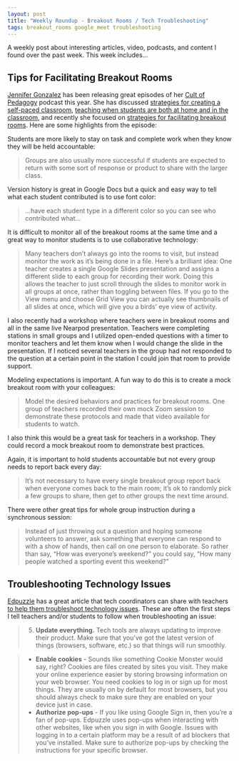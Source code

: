 ```yaml
---
layout: post
title: "Weekly Roundup - Breakout Rooms / Tech Troubleshooting"
tags: breakout_rooms google_meet troubleshooting
---
```


A weekly post about interesting articles, video, podcasts, and content I found over the past week.  This week includes...

<!--more-->

## Tips for Facilitating Breakout Rooms

[Jennifer Gonzalez](https://twitter.com/cultofpedagogy) has been releasing great episodes of her [Cult of Pedagogy](https://www.cultofpedagogy.com/) podcast this year.  She has discussed [strategies for creating a self-paced classroom](https://www.cultofpedagogy.com/self-paced-how-to/), [teaching when students are both at home and in the classroom](https://www.cultofpedagogy.com/scattered/), and recently she focused on [strategies for facilitating breakout rooms](https://www.cultofpedagogy.com/breakout-rooms-social-interaction/). Here are some highlights from the episode:

Students are more likely to stay on task and complete work when they know they will be held accountable:

> Groups are also usually more successful if students are expected to return with some sort of response or product to share with the larger class.

Version history is great in Google Docs but a quick and easy way to tell what each student contributed is to use font color:

> ...have each student type in a different color so you can see who contributed what...

It is difficult to monitor all of the breakout rooms at the same time and a great way to monitor students is to use collaborative technology:

> Many teachers don’t always go into the rooms to visit, but instead monitor the work as it’s being done in a file. Here’s a brilliant idea: One teacher creates a single Google Slides presentation and assigns a different slide to each group for recording their work. Doing this allows the teacher to just scroll through the slides to monitor work in all groups at once, rather than toggling between files. If you go to the View menu and choose Grid View you can actually see thumbnails of all slides at once, which will give you a birds’ eye view of activity.

I also recently had a workshop where teachers were in breakout rooms and all in the same live Nearpod presentation.  Teachers were completing stations in small groups and I utilized open-ended questions with a timer to monitor teachers and let them know when I would change the slide in the presentation.  If I noticed several teachers in the group had not responded to the question at a certain point in the station I could join that room to provide support.

Modeling expectations is important.  A fun way to do this is to create a mock breakout room with your colleagues: 

> Model the desired behaviors and practices for breakout rooms. One group of teachers recorded their own mock Zoom session to demonstrate these protocols and made that video available for students to watch. 

I also think this would be a great task for teachers in a workshop.  They could record a mock breakout room to demonstrate best practices.

Again, it is important to hold students accountable but not every group needs to report back every day:

> It’s not necessary to have every single breakout group report back when everyone comes back to the main room; it’s ok to randomly pick a few groups to share, then get to other groups the next time around.

There were other great tips for whole group instruction during a synchronous session:

> Instead of just throwing out a question and hoping someone volunteers to answer, ask something that everyone can respond to with a show of hands, then call on one person to elaborate. So rather than say, “How was everyone’s weekend?” you could say, “How many people watched a sporting event this weekend?”

## Troubleshooting Technology Issues

[Edpuzzle](https://edpuzzle.com/) has a great article that tech coordinators can share with teachers [to help them troubleshoot technology issues](https://blog.edpuzzle.com/edtech/edtech-troubleshooting-101/).  These are often the first steps I tell teachers and/or students to follow when troubleshooting an issue:

> 5. **Update everything.** Tech tools are always updating to improve their product. Make sure that you’ve got the latest version of things (browsers, software, etc.) so that things will run smoothly.

> - **Enable cookies** - Sounds like something Cookie Monster would say, right? Cookies are files created by sites you visit. They make your online experience easier by storing browsing information on your web browser. You need cookies to log in or sign up for most things. They are usually on by default for most browsers, but you should always check to make sure they are enabled on your device just in case.
> - **Authorize pop-ups** - If you like using Google Sign in, then you’re a fan of pop-ups. Edpuzzle uses pop-ups when interacting with other websites, like when you sign in with Google. Issues with logging in to a certain platform may be a result of ad blockers that you’ve installed. Make sure to authorize pop-ups by checking the instructions for your specific browser.

